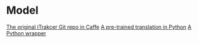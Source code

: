 # Model

[The original iTrakcer Git repo in Caffe](https://github.com/CSAILVision/GazeCapture)
[A pre-trained translation in Python](https://github.com/oveddan/runwayml-gazecapture)
[A Python wrapper](https://github.com/ms234/iTrackerWrapper)
